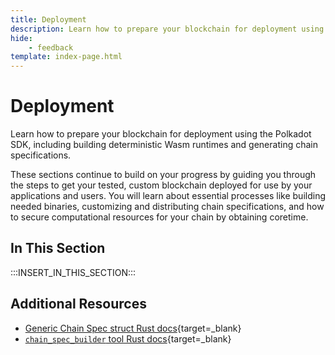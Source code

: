 ```yaml
---
title: Deployment
description: Learn how to prepare your blockchain for deployment using the Polkadot SDK, including building deterministic Wasm runtimes and generating chain specifications.
hide: 
    - feedback
template: index-page.html
---
```


# Deployment

Learn how to prepare your blockchain for deployment using the Polkadot SDK, including building deterministic Wasm runtimes and generating chain specifications.

These sections continue to build on your progress by guiding you through the steps to get your tested, custom blockchain deployed for use by your applications and users. You will learn about essential processes like building needed binaries, customizing and distributing chain specifications, and how to secure computational resources for your chain by obtaining coretime.

## In This Section

:::INSERT_IN_THIS_SECTION:::

## Additional Resources

- [Generic Chain Spec struct Rust docs](https://paritytech.github.io/polkadot-sdk/master/sc_chain_spec/struct.GenericChainSpec.html){target=\_blank}
- [`chain_spec_builder` tool Rust docs](https://paritytech.github.io/polkadot-sdk/master/sc_chain_spec/struct.GenericChainSpec.html){target=\_blank}